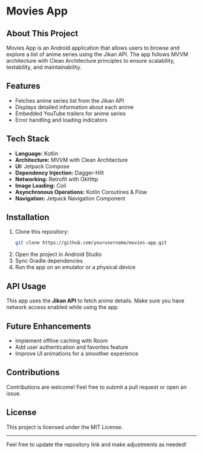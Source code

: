 # Movies App

## About This Project
Movies App is an Android application that allows users to browse and explore a list of anime series using the Jikan API. The app follows MVVM architecture with Clean Architecture principles to ensure scalability, testability, and maintainability.

## Features
- Fetches anime series list from the Jikan API
- Displays detailed information about each anime
- Embedded YouTube trailers for anime series
- Error handling and loading indicators

## Tech Stack
- **Language:** Kotlin
- **Architecture:** MVVM with Clean Architecture
- **UI:** Jetpack Compose
- **Dependency Injection:** Dagger-Hilt
- **Networking:** Retrofit with OkHttp
- **Image Loading:** Coil
- **Asynchronous Operations:** Kotlin Coroutines & Flow
- **Navigation:** Jetpack Navigation Component

## Installation
1. Clone this repository:
   ```sh
   git clone https://github.com/yourusername/movies-app.git
   ```
2. Open the project in Android Studio
3. Sync Gradle dependencies
4. Run the app on an emulator or a physical device

## API Usage
This app uses the **Jikan API** to fetch anime details. Make sure you have network access enabled while using the app.

## Future Enhancements
- Implement offline caching with Room
- Add user authentication and favorites feature
- Improve UI animations for a smoother experience

## Contributions
Contributions are welcome! Feel free to submit a pull request or open an issue.

## License
This project is licensed under the MIT License.

---
Feel free to update the repository link and make adjustments as needed!


